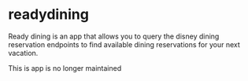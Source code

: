 # readydining

Ready dining is an app that allows you to query the disney dining reservation endpoints to find available dining 
reservations for your next vacation.

This is app is no longer maintained